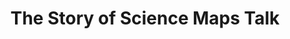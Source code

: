 ---
dateStart: 2007-05-04
dateEnd: 2007-05-04
title: "The Story of Science Maps Talk"
venue: "Monroe County Public Library"
organizer: "Katy Börner"
credit:
city: Bloomington
state: IN
country: USA
pdfLink:
venueImages:
---